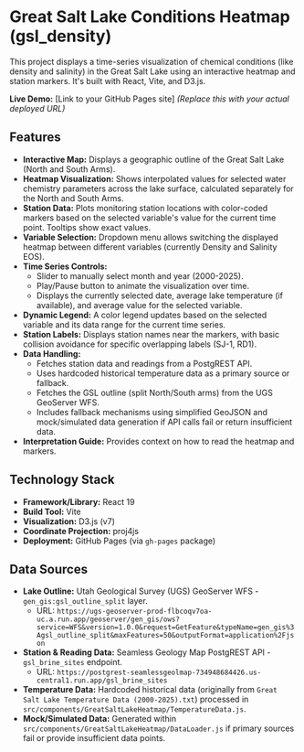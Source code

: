 # Great Salt Lake Conditions Heatmap (gsl_density)

This project displays a time-series visualization of chemical conditions (like density and salinity) in the Great Salt Lake using an interactive heatmap and station markers. It's built with React, Vite, and D3.js.

**Live Demo:** [Link to your GitHub Pages site] *(Replace this with your actual deployed URL)*

## Features

* **Interactive Map:** Displays a geographic outline of the Great Salt Lake (North and South Arms).
* **Heatmap Visualization:** Shows interpolated values for selected water chemistry parameters across the lake surface, calculated separately for the North and South Arms.
* **Station Data:** Plots monitoring station locations with color-coded markers based on the selected variable's value for the current time point. Tooltips show exact values.
* **Variable Selection:** Dropdown menu allows switching the displayed heatmap between different variables (currently Density and Salinity EOS).
* **Time Series Controls:**
    * Slider to manually select month and year (2000-2025).
    * Play/Pause button to animate the visualization over time.
    * Displays the currently selected date, average lake temperature (if available), and average value for the selected variable.
* **Dynamic Legend:** A color legend updates based on the selected variable and its data range for the current time series.
* **Station Labels:** Displays station names near the markers, with basic collision avoidance for specific overlapping labels (SJ-1, RD1).
* **Data Handling:**
    * Fetches station data and readings from a PostgREST API.
    * Uses hardcoded historical temperature data as a primary source or fallback.
    * Fetches the GSL outline (split North/South arms) from the UGS GeoServer WFS.
    * Includes fallback mechanisms using simplified GeoJSON and mock/simulated data generation if API calls fail or return insufficient data.
* **Interpretation Guide:** Provides context on how to read the heatmap and markers.

## Technology Stack

* **Framework/Library:** React 19
* **Build Tool:** Vite
* **Visualization:** D3.js (v7)
* **Coordinate Projection:** proj4js
* **Deployment:** GitHub Pages (via `gh-pages` package)

## Data Sources

* **Lake Outline:** Utah Geological Survey (UGS) GeoServer WFS - `gen_gis:gsl_outline_split` layer.
    * URL: `https://ugs-geoserver-prod-flbcoqv7oa-uc.a.run.app/geoserver/gen_gis/ows?service=WFS&version=1.0.0&request=GetFeature&typeName=gen_gis%3Agsl_outline_split&maxFeatures=50&outputFormat=application%2Fjson`
* **Station & Reading Data:** Seamless Geology Map PostgREST API - `gsl_brine_sites` endpoint.
    * URL: `https://postgrest-seamlessgeolmap-734948684426.us-central1.run.app/gsl_brine_sites`
* **Temperature Data:** Hardcoded historical data (originally from `Great Salt Lake Temperature Data (2000-2025).txt`) processed in `src/components/GreatSaltLakeHeatmap/TemperatureData.js`.
* **Mock/Simulated Data:** Generated within `src/components/GreatSaltLakeHeatmap/DataLoader.js` if primary sources fail or provide insufficient data points.

